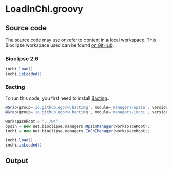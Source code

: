 # LoadInChI.groovy
## Source code
The source code may use or refer to content in a local workspace. This
Bioclipse workspace used can be found
[on GitHub](https://github.com/bioclipse/bioclipse.scripting/tree/master/ws/).
### Bioclipse 2.6
```groovy
inchi.load()
inchi.isLoaded()
```
### Bacting
To run this code, you first need to install
[Bacting](https://github.com/egonw/bacting).
<br />
```groovy
@Grab(group='io.github.egonw.bacting', module='managers-opsin', version='0.0.15')
@Grab(group='io.github.egonw.bacting', module='managers-inchi', version='0.0.15')

workspaceRoot = "../ws"
opsin = new net.bioclipse.managers.OpsinManager(workspaceRoot);
inchi = new net.bioclipse.managers.InChIManager(workspaceRoot);

inchi.load()
inchi.isLoaded()
```
## Output
```plain
```
